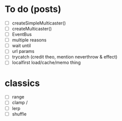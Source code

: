 # To do (posts)

- [ ] createSimpleMulticaster()
- [ ] createMulticaster()
- [ ] EventBus
- [ ] multiple reasons
- [ ] wait until
- [ ] url params
- [ ] trycatch (credit theo, mention neverthrow & effect)
- [ ] localfirst load/cache/memo thing

# classics

- [ ] range
- [ ] clamp / 
- [ ] lerp
- [ ] shuffle

